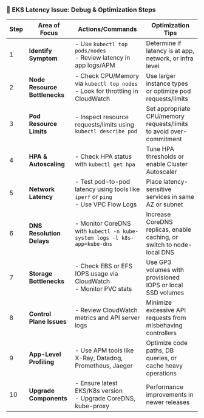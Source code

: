 

### 🧩 EKS Latency Issue: Debug & Optimization Steps

| Step | Area of Focus                   | Actions/Commands                                                                                 | Optimization Tips                                                                 |
|------|----------------------------------|--------------------------------------------------------------------------------------------------|-----------------------------------------------------------------------------------|
| 1    | **Identify Symptom**             | - Use `kubectl top pods/nodes` <br> - Review latency in app logs/APM                             | Determine if latency is at app, network, or infra level                           |
| 2    | **Node Resource Bottlenecks**    | - Check CPU/Memory via `kubectl top nodes` <br> - Look for throttling in CloudWatch              | Use larger instance types or optimize pod requests/limits                        |
| 3    | **Pod Resource Limits**          | - Inspect resource requests/limits using `kubectl describe pod`                                  | Set appropriate CPU/memory requests/limits to avoid over-commitment              |
| 4    | **HPA & Autoscaling**            | - Check HPA status with `kubectl get hpa`                                                        | Tune HPA thresholds or enable Cluster Autoscaler                                 |
| 5    | **Network Latency**              | - Test pod-to-pod latency using tools like `iperf` or `ping` <br> - Use VPC Flow Logs            | Place latency-sensitive services in same AZ or subnet                            |
| 6    | **DNS Resolution Delays**        | - Monitor CoreDNS with `kubectl -n kube-system logs -l k8s-app=kube-dns`                         | Increase CoreDNS replicas, enable caching, or switch to node-local DNS           |
| 7    | **Storage Bottlenecks**          | - Check EBS or EFS IOPS usage via CloudWatch <br> - Monitor PVC stats                            | Use GP3 volumes with provisioned IOPS or local SSD volumes                       |
| 8    | **Control Plane Issues**         | - Review CloudWatch metrics and API server logs                                                  | Minimize excessive API requests from misbehaving controllers                     |
| 9    | **App-Level Profiling**          | - Use APM tools like X-Ray, Datadog, Prometheus, Jaeger                                         | Optimize code paths, DB queries, or cache heavy operations                       |
| 10   | **Upgrade Components**           | - Ensure latest EKS/K8s version <br> - Upgrade CoreDNS, kube-proxy                              | Performance improvements in newer releases                                       |

